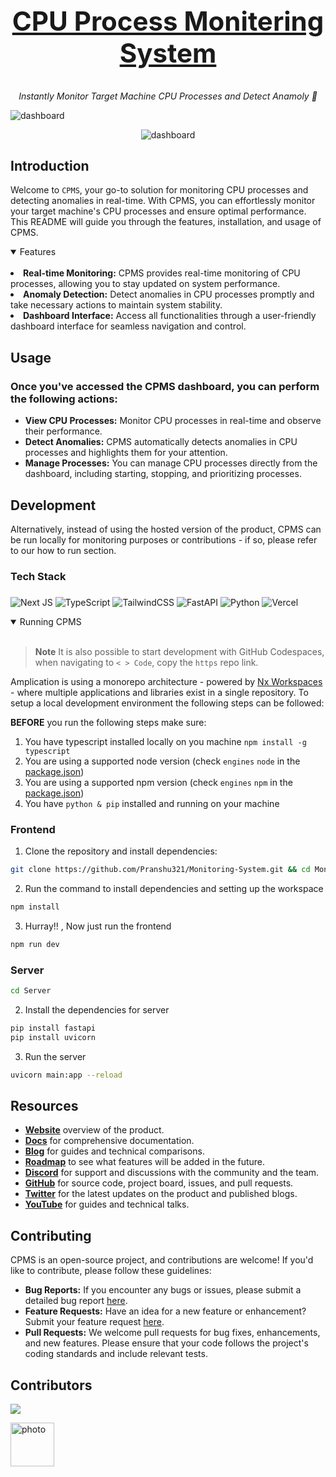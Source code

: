 <h1 align="center">
    <a href="https://telaverge-cpu-monitering.vercel.app">
       <h2>CPU Process Monitering System</h2>
    </a>
</h1>

<p align="center">
  <i align="center">Instantly Monitor Target Machine CPU Processes and Detect Anamoly 🚀</i>
</p>

<p>
    <img src="https://github.com/Pranshu321/Monitoring-System/assets/86917304/a8df2779-413b-4310-b900-3b55cd6ff61f" alt="dashboard"/>
</p>
<p align="center">
    <img src="https://github.com/Pranshu321/Monitoring-System/assets/86917304/27806ada-51a5-450d-8337-4de244950d4b" alt="dashboard"/>
</p>

## Introduction

Welcome to `CPMS`, your go-to solution for monitoring CPU processes and detecting anomalies in real-time. With CPMS, you can effortlessly monitor your target machine's CPU processes and ensure optimal performance. This README will guide you through the features, installation, and usage of CPMS.

<details open>
<summary>
 Features
</summary> <br 
             
*   **Real-time Monitoring:** CPMS provides real-time monitoring of CPU processes, allowing you to stay updated on system performance.
*   **Anomaly Detection:** Detect anomalies in CPU processes promptly and take necessary actions to maintain system stability.
*   **Dashboard Interface:** Access all functionalities through a user-friendly dashboard interface for seamless navigation and control.
    
</details>

## Usage 

### Once you've accessed the CPMS dashboard, you can perform the following actions:

*   **View CPU Processes:** Monitor CPU processes in real-time and observe their performance.   
*   **Detect Anomalies:** CPMS automatically detects anomalies in CPU processes and highlights them for your attention.   
*   **Manage Processes:** You can manage CPU processes directly from the dashboard, including starting, stopping, and prioritizing processes.

## Development

Alternatively, instead of using the hosted version of the product, CPMS can be run locally for monitoring purposes or contributions - if so, please refer to our how to run section.

### Tech Stack

###
![Next JS](https://img.shields.io/badge/Next-black?style=for-the-badge&logo=next.js&logoColor=white)
![TypeScript](https://img.shields.io/badge/typescript-%23007ACC.svg?style=for-the-badge&logo=typescript&logoColor=white)
![TailwindCSS](https://img.shields.io/badge/tailwindcss-%2338B2AC.svg?style=for-the-badge&logo=tailwind-css&logoColor=white)
![FastAPI](https://img.shields.io/badge/FastAPI-005571?style=for-the-badge&logo=fastapi)
![Python](https://img.shields.io/badge/python-3670A0?style=for-the-badge&logo=python&logoColor=ffdd54)
![Vercel](https://img.shields.io/badge/vercel-%23000000.svg?style=for-the-badge&logo=vercel&logoColor=white)

<details open>
<summary>
Running CPMS
</summary> <br />

> **Note**
> It is also possible to start development with GitHub Codespaces, when navigating to `< > Code`, copy the `https` repo link.

Amplication is using a monorepo architecture - powered by <a href="https://nx.dev">Nx Workspaces</a> - where multiple applications and libraries exist in a single repository. To setup a local development environment the following steps can be followed:

**BEFORE** you run the following steps make sure:
1. You have typescript installed locally on you machine ```npm install -g typescript```
2. You are using a supported node version (check `engines` `node` in the [package.json](./package.json))
3. You are using a supported npm version (check `engines` `npm` in the [package.json](./package.json))
4. You have `python & pip` installed and running on your machine


### Frontend

1. Clone the repository and install dependencies:
```bash
git clone https://github.com/Pranshu321/Monitoring-System.git && cd Monitoring-System/Frontend && npm install
```

2. Run the command to install dependencies and setting up the workspace
```bash
npm install
```

3. Hurray!! , Now just run the frontend
```bash
npm run dev
```

### Server

```bash
cd Server
```

2. Install the dependencies for server
```bash
pip install fastapi
pip install uvicorn
```

3. Run the server
```bash
uvicorn main:app --reload
```

</details>

## Resources

- **[Website](https://amplication.com)** overview of the product.
- **[Docs](https://docs.amplication.com)** for comprehensive documentation.
- **[Blog](https://amplication.com/blog)** for guides and technical comparisons.
- **[Roadmap](https://amplication.com/#roadmap)** to see what features will be added in the future.
- **[Discord](https://amplication.com/discord)** for support and discussions with the community and the team.
- **[GitHub](https://github.com/amplication/amplication)** for source code, project board, issues, and pull requests.
- **[Twitter](https://twitter.com/amplication)** for the latest updates on the product and published blogs.
- **[YouTube](https://www.youtube.com/c/Amplicationcom)** for guides and technical talks.

<a name="contributing_anchor"></a>
## Contributing

CPMS is an open-source project, and contributions are welcome! If you'd like to contribute, please follow these guidelines:

*   **Bug Reports:** If you encounter any bugs or issues, please submit a detailed bug report [here](https://github.com/Pranshu321/Monitoring-System/issues).
*   **Feature Requests:** Have an idea for a new feature or enhancement? Submit your feature request [here](https://github.com/Pranshu321/Monitoring-System/issues). 
*   **Pull Requests:** We welcome pull requests for bug fixes, enhancements, and new features. Please ensure that your code follows the project's coding standards and include relevant tests.


## Contributors

<!---
npx contributor-faces --exclude "*bot*" --limit 70 --repo "https://github.com/amplication/amplication"

change the height and width for each of the contributors from 80 to 50.
--->

[//]: contributor-faces
<a href="https://github.com/Pranshu321/Monitoring-System/graphs/contributors">
<img src="https://contrib.rocks/image?repo=Pranshu321/Monitoring-System" />


</a>
<a href="https://github.com/netosis"><img src="https://github.com/Pranshu321/Monitoring-System/assets/86917304/0f9395ed-c309-4128-9ea3-ea51998b31af" alt="photo" width="70px"/></a>

[//]: contributor-faces
